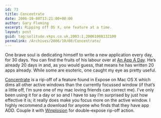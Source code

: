 ```yaml
---
id: 73
title: Concentrate
date: 2006-10-08T13:21:00+00:00
author: Gary Fleming
excerpt: Ripping off OS X, one feature at a time.
layout: post
guid: tag:solitude.vkps.co.uk,2003:1,20061008132100
permalink: /Archives/2006/10/08/Concentrate/
---
```

One brave soul is dedicating himself to write a new application every day, for 30 days. You can find the fruits of his labour over at [An App A Day](http://www.anappaday.com/). He&#8217;s already 20 days in and, as you would guess, that means he has written 20 apps already. While some are esoteric, one caught my eye as pretty useful.

[Concentrate](http://www.anappaday.com/downloads/2006/09/day-10-jedi-concentrate.html) is a rip-off of a feature found in Expose on Mac OS X which dims all other active windows than the currently focussed window (if that&#8217;s a little off, I&#8217;m sure one of my mac loving friends can correct me). I&#8217;ve only been using it for a day or so and I have to say I&#8217;m surprised by just how effective it is; it really does make you focus more on the active window. I highly recommend a download for anyone who finds that they have app ADD. Couple it with [Winplosion](http://www.winplosion.com/) for double-expose rip-off action.